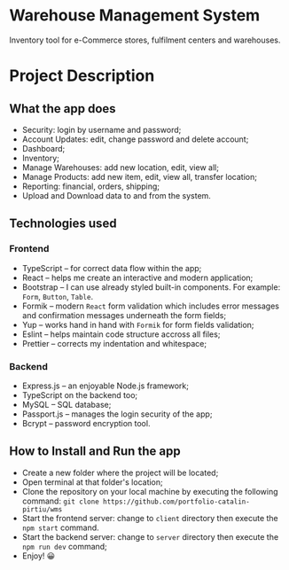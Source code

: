 # Warehouse Management System
Inventory tool for e-Commerce stores, fulfilment centers and warehouses.

# Project Description

## What the app does

* Security: login by username and password;
* Account Updates: edit, change password and delete account;
* Dashboard;
* Inventory;
* Manage Warehouses: add new location, edit, view all;
* Manage Products: add new item, edit, view all, transfer location;
* Reporting: financial, orders, shipping;
* Upload and Download data to and from the system.

## Technologies used

### Frontend
* TypeScript – for correct data flow within the app;
* React – helps me create an interactive and modern application;
* Bootstrap – I can use already styled built-in components. For example: `Form`, `Button`, `Table`.
* Formik – modern `React` form validation which includes error messages and confirmation messages underneath the form fields;
* Yup – works hand in hand with `Formik` for form fields validation;
* Eslint – helps maintain code structure accross all files;
* Prettier – corrects my indentation and whitespace;

### Backend
* Express.js – an enjoyable Node.js framework;
* TypeScript on the backend too;
* MySQL – SQL database;
* Passport.js – manages the login security of the app;
* Bcrypt – password encryption tool.

## How to Install and Run the app

* Create a new folder where the project will be located;
* Open terminal at that folder's location;
* Clone the repository on your local machine by executing the following command: `git clone https://github.com/portfolio-catalin-pirtiu/wms`
* Start the frontend server: change to `client` directory then execute the `npm start` command.
* Start the backend server: change to `server` directory then execute the `npm run dev` command;
* Enjoy! 😀